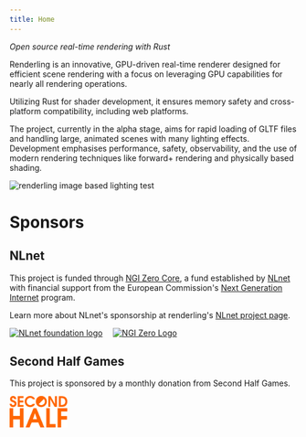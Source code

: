 ```yaml
---
title: Home
---
```

_Open source real-time rendering with Rust_

Renderling is an innovative, GPU-driven real-time renderer designed for efficient scene rendering 
with a focus on leveraging GPU capabilities for nearly all rendering operations. 

Utilizing Rust for shader development, it ensures memory safety and cross-platform compatibility, 
including web platforms. 

The project, currently in the alpha stage, aims for rapid loading of GLTF files and handling large, 
animated scenes with many lighting effects. Development emphasises performance, safety, observability, 
and the use of modern rendering techniques like forward+ rendering and physically based shading.

![renderling image based lighting test](/img/screenshot_1.png "image based lighting test")

# Sponsors 

## NLnet 

This project is funded through [NGI Zero Core](https://nlnet.nl/core), a fund established by [NLnet](https://nlnet.nl) 
with financial support from the European Commission's [Next Generation Internet](https://ngi.eu) program. 

Learn more about NLnet's sponsorship at renderling's [NLnet project page](https://nlnet.nl/project/Renderling).

[<img src="https://nlnet.nl/logo/banner.png" alt="NLnet foundation logo" width="20%" />](https://nlnet.nl) 
[<img style="margin-left: 1em;" src="https://nlnet.nl/image/logos/NGI0_tag.svg" alt="NGI Zero Logo" width="20%" />](https://nlnet.nl/core)

## Second Half Games

This project is sponsored by a monthly donation from Second Half Games.

[<img src="img/second-half-logo.svg" alt="Second Half Games" width="20%"/>](https://secondhalf.games/)
